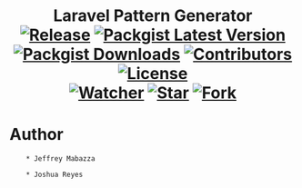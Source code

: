 
<h1 align="center">
    Laravel Pattern Generator
    <br>
    <a href="https://github.com/nw-org/laravel-pattern-generator/releases"><img src="https://img.shields.io/github/release/nw-org/laravel-pattern-generator.svg?maxAge=2592000&colorB=de0404" alt="Release"></a>
    <a href="https://packagist.org/packages/nw-org/laravel-pattern-generator"><img src="https://img.shields.io/packagist/v/nw-org/laravel-pattern-generator.svg?maxAge=2592000" alt="Packgist Latest Version"></a>
    <a href="https://packagist.org/packages/nw-org/laravel-pattern-generator/stats"><img src="https://img.shields.io/packagist/dt/nw-org/laravel-pattern-generator.svg?maxAge=2592000&colorB=00e500" alt="Packgist Downloads"></a>
    <a href="https://github/contributors/nw-org/laravel-pattern-generator"><img src="https://img.shields.io/github/contributors/nw-org/laravel-pattern-generator.svg?maxAge=2592000" alt="Contributors"></a>
    <a href="https://packagist.org/l/nw-org/laravel-pattern-generator"><img src="https://img.shields.io/packagist/l/nw-org/laravel-pattern-generator.svg" alt="License"></a>
    <br>
    <a href="https://github.com/nw-org/laravel-pattern-generator/watchers"><img src="https://img.shields.io/github/watchers/nw-org/laravel-pattern-generator.svg?style=social&label=Watch&maxAge=2592000" alt="Watcher"></a>
    <a href="https://github.com/nw-org/laravel-pattern-generator/stargazers"><img src="https://img.shields.io/github/stars/nw-org/laravel-pattern-generator.svg?style=social&label=Star&maxAge=2592000" alt="Star"></a>
    <a href="https://github.com/nw-org/laravel-pattern-generator/network"><img src="https://img.shields.io/github/forks/nw-org/laravel-pattern-generator.svg?style=social&label=Fork" alt="Fork"></a>
</h1>

# Author
```
    * Jeffrey Mabazza

    * Joshua Reyes
```
